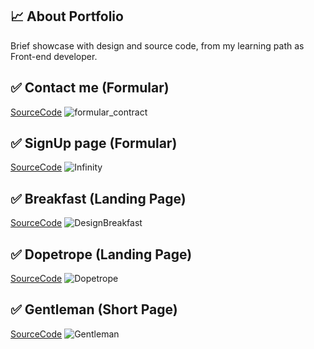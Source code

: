 :chart_with_upwards_trend: About Portfolio
---------
Brief showcase with design and source code, from my learning path as Front-end developer. 

:white_check_mark: Contact me (Formular)
---------
[SourceCode](https://github.com/vanesaOrcikova/Portfolio/tree/master/Formular_ContactMe)
![formular_contract](https://user-images.githubusercontent.com/53372371/71375216-c311ed00-25bd-11ea-9f17-4741a43f1e11.PNG)

:white_check_mark: SignUp page (Formular)
---------
[SourceCode](https://github.com/vanesaOrcikova/Portfolio/tree/master/Formular_Infinity)
![Infinity](https://user-images.githubusercontent.com/53372371/71375319-1b48ef00-25be-11ea-96f5-27074ffc82e9.PNG)

:white_check_mark: Breakfast (Landing Page)
---------
[SourceCode](https://github.com/vanesaOrcikova/Portfolio/tree/master/LandingPage_DesignBreakfast)
![DesignBreakfast](https://user-images.githubusercontent.com/53372371/71375621-31a37a80-25bf-11ea-9caa-a0e4b6c3d04c.PNG)

:white_check_mark: Dopetrope (Landing Page)
---------
[SourceCode](https://github.com/vanesaOrcikova/Portfolio/tree/master/LandingPage_Dopetrope)
![Dopetrope](https://user-images.githubusercontent.com/53372371/71375681-61eb1900-25bf-11ea-9a80-e230b916d0b1.PNG)

:white_check_mark: Gentleman (Short Page)
---------
[SourceCode](https://github.com/vanesaOrcikova/Portfolio/tree/master/LandingPage_GentlemenBehold)
![Gentleman](https://user-images.githubusercontent.com/53372371/71375759-94951180-25bf-11ea-8649-6dd76613f98f.PNG)
